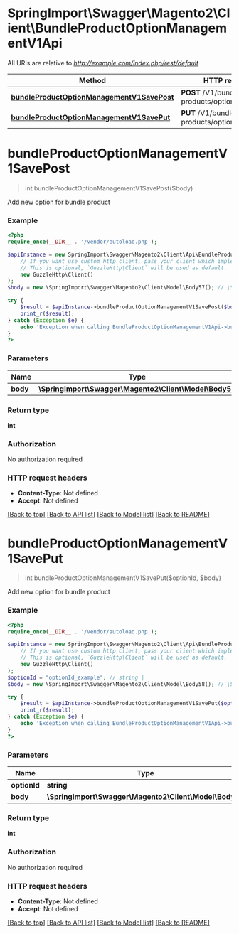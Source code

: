 # SpringImport\Swagger\Magento2\Client\BundleProductOptionManagementV1Api

All URIs are relative to *http://example.com/index.php/rest/default*

Method | HTTP request | Description
------------- | ------------- | -------------
[**bundleProductOptionManagementV1SavePost**](BundleProductOptionManagementV1Api.md#bundleProductOptionManagementV1SavePost) | **POST** /V1/bundle-products/options/add | 
[**bundleProductOptionManagementV1SavePut**](BundleProductOptionManagementV1Api.md#bundleProductOptionManagementV1SavePut) | **PUT** /V1/bundle-products/options/{optionId} | 


# **bundleProductOptionManagementV1SavePost**
> int bundleProductOptionManagementV1SavePost($body)



Add new option for bundle product

### Example
```php
<?php
require_once(__DIR__ . '/vendor/autoload.php');

$apiInstance = new SpringImport\Swagger\Magento2\Client\Api\BundleProductOptionManagementV1Api(
    // If you want use custom http client, pass your client which implements `GuzzleHttp\ClientInterface`.
    // This is optional, `GuzzleHttp\Client` will be used as default.
    new GuzzleHttp\Client()
);
$body = new \SpringImport\Swagger\Magento2\Client\Model\Body57(); // \SpringImport\Swagger\Magento2\Client\Model\Body57 | 

try {
    $result = $apiInstance->bundleProductOptionManagementV1SavePost($body);
    print_r($result);
} catch (Exception $e) {
    echo 'Exception when calling BundleProductOptionManagementV1Api->bundleProductOptionManagementV1SavePost: ', $e->getMessage(), PHP_EOL;
}
?>
```

### Parameters

Name | Type | Description  | Notes
------------- | ------------- | ------------- | -------------
 **body** | [**\SpringImport\Swagger\Magento2\Client\Model\Body57**](../Model/Body57.md)|  | [optional]

### Return type

**int**

### Authorization

No authorization required

### HTTP request headers

 - **Content-Type**: Not defined
 - **Accept**: Not defined

[[Back to top]](#) [[Back to API list]](../../README.md#documentation-for-api-endpoints) [[Back to Model list]](../../README.md#documentation-for-models) [[Back to README]](../../README.md)

# **bundleProductOptionManagementV1SavePut**
> int bundleProductOptionManagementV1SavePut($optionId, $body)



Add new option for bundle product

### Example
```php
<?php
require_once(__DIR__ . '/vendor/autoload.php');

$apiInstance = new SpringImport\Swagger\Magento2\Client\Api\BundleProductOptionManagementV1Api(
    // If you want use custom http client, pass your client which implements `GuzzleHttp\ClientInterface`.
    // This is optional, `GuzzleHttp\Client` will be used as default.
    new GuzzleHttp\Client()
);
$optionId = "optionId_example"; // string | 
$body = new \SpringImport\Swagger\Magento2\Client\Model\Body58(); // \SpringImport\Swagger\Magento2\Client\Model\Body58 | 

try {
    $result = $apiInstance->bundleProductOptionManagementV1SavePut($optionId, $body);
    print_r($result);
} catch (Exception $e) {
    echo 'Exception when calling BundleProductOptionManagementV1Api->bundleProductOptionManagementV1SavePut: ', $e->getMessage(), PHP_EOL;
}
?>
```

### Parameters

Name | Type | Description  | Notes
------------- | ------------- | ------------- | -------------
 **optionId** | **string**|  |
 **body** | [**\SpringImport\Swagger\Magento2\Client\Model\Body58**](../Model/Body58.md)|  | [optional]

### Return type

**int**

### Authorization

No authorization required

### HTTP request headers

 - **Content-Type**: Not defined
 - **Accept**: Not defined

[[Back to top]](#) [[Back to API list]](../../README.md#documentation-for-api-endpoints) [[Back to Model list]](../../README.md#documentation-for-models) [[Back to README]](../../README.md)

